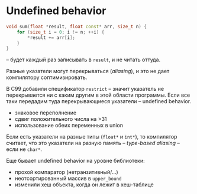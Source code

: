 # Undefined behavior

```cpp
void sum(float *result, float const* arr, size_t n) {
    for (size_t i = 0; i != n; ++i) {
        *result += arr[i];
    }
}
```
– будет каждый раз записывать в `result`, и не читать оттуда.

Разные указатели могут перекрываться (_aliasing_), и это не дает компилятору соптимизировать.

В C99 добавили спецификатор `restrict` – значит указатель не перекрывается ни с каким другим в этой области программы.
Если все таки передадим туда перекрывающиеся указатели – undefined behavior.

* знаковое переполнение
* сдвиг положительного числа на >31
* использование обеих переменных в union

Если есть указатели на разные типы (`float*` и `int*`), то компилятор считает, что это указатели на разную память – _type-based aliasing_ –
если не `char*`.

Еще бывает undefined behavior на уровне библиотеки:
* прохой компаратор (нетранзитивный/...)
* неотсортированный массив в `upper_bound` 
* изменили хеш объекта, когда он лежит в хеш-таблице
